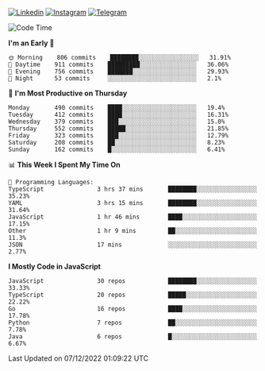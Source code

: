 [![Linkedin](https://img.shields.io/badge/-Archie-blue?style=flat-square&labelColor=gray&logo=Linkedin&logoColor=white&link=https://www.linkedin.com/in/archisdi)](https://www.linkedin.com/in/archisdi)
[![Instagram](https://img.shields.io/badge/-@archisdi-orange?style=flat-square&labelColor=gray&logo=Instagram&logoColor=white&link=https://www.instagram.com/archisdi)](https://www.instagram.com/archisdi)
[![Telegram](https://img.shields.io/badge/-aai-informational?style=flat-square&labelColor=gray&logo=telegram&logoColor=white&link=https://t.me/archisdi)](https://t.me/archisdi)

<!--START_SECTION:waka-->
![Code Time](http://img.shields.io/badge/Code%20Time-1%2C864%20hrs%2037%20mins-blue)

**I'm an Early 🐤** 

```text
🌞 Morning    806 commits    ████████░░░░░░░░░░░░░░░░░   31.91% 
🌆 Daytime    911 commits    █████████░░░░░░░░░░░░░░░░   36.06% 
🌃 Evening    756 commits    ███████░░░░░░░░░░░░░░░░░░   29.93% 
🌙 Night      53 commits     ░░░░░░░░░░░░░░░░░░░░░░░░░   2.1%

```
📅 **I'm Most Productive on Thursday** 

```text
Monday       490 commits    ████░░░░░░░░░░░░░░░░░░░░░   19.4% 
Tuesday      412 commits    ████░░░░░░░░░░░░░░░░░░░░░   16.31% 
Wednesday    379 commits    ███░░░░░░░░░░░░░░░░░░░░░░   15.0% 
Thursday     552 commits    █████░░░░░░░░░░░░░░░░░░░░   21.85% 
Friday       323 commits    ███░░░░░░░░░░░░░░░░░░░░░░   12.79% 
Saturday     208 commits    ██░░░░░░░░░░░░░░░░░░░░░░░   8.23% 
Sunday       162 commits    █░░░░░░░░░░░░░░░░░░░░░░░░   6.41%

```


📊 **This Week I Spent My Time On** 

```text
💬 Programming Languages: 
TypeScript               3 hrs 37 mins       ████████░░░░░░░░░░░░░░░░░   35.23% 
YAML                     3 hrs 15 mins       ████████░░░░░░░░░░░░░░░░░   31.64% 
JavaScript               1 hr 46 mins        ████░░░░░░░░░░░░░░░░░░░░░   17.15% 
Other                    1 hr 9 mins         ██░░░░░░░░░░░░░░░░░░░░░░░   11.3% 
JSON                     17 mins             ░░░░░░░░░░░░░░░░░░░░░░░░░   2.77%

```

**I Mostly Code in JavaScript** 

```text
JavaScript               30 repos            ████████░░░░░░░░░░░░░░░░░   33.33% 
TypeScript               20 repos            █████░░░░░░░░░░░░░░░░░░░░   22.22% 
Go                       16 repos            ████░░░░░░░░░░░░░░░░░░░░░   17.78% 
Python                   7 repos             ██░░░░░░░░░░░░░░░░░░░░░░░   7.78% 
Java                     6 repos             █░░░░░░░░░░░░░░░░░░░░░░░░   6.67%

```



 Last Updated on 07/12/2022 01:09:22 UTC
<!--END_SECTION:waka-->